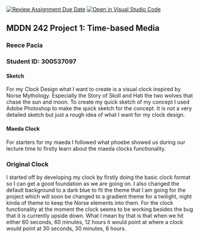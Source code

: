 [![Review Assignment Due Date](https://classroom.github.com/assets/deadline-readme-button-22041afd0340ce965d47ae6ef1cefeee28c7c493a6346c4f15d667ab976d596c.svg)](https://classroom.github.com/a/M3ipj5sV)
[![Open in Visual Studio Code](https://classroom.github.com/assets/open-in-vscode-2e0aaae1b6195c2367325f4f02e2d04e9abb55f0b24a779b69b11b9e10269abc.svg)](https://classroom.github.com/online_ide?assignment_repo_id=18378444&assignment_repo_type=AssignmentRepo)
## MDDN 242 Project 1: Time-based Media  

### Reece Pacia
### Student ID: 300537097

#### Sketch

For my Clock Design what I want to create is a visual clock inspired by Norse Mythology. Especially the Story of Skoll and Hati the two wolves that chase the sun and moon.
To create my quick sketch of my concept I used Adobe Photoshop to make the quick sketch for the concept. It is not a very detailed sketch but just a rough idea of what I want for
my clock design.

#### Maeda Clock

For starters for my maeda I followed what phoebe showed us during our lecture time to firstly learn about the maeda clocks functionality.

### Original Clock

I started off by developing my clock by firstly doing the basic clock format so I can get a good foundation as we are going on. I also changed the default background to a dark blue to fit the theme
that I am going for the project which will soon be changed to a gradient theme for a twilight, night kinda of theme to keep the Norse elements into them. For the clock functionality at the moment the clock seems to be working besides the bug that it is currently upside down. What I mean by that is that when we hit either 60 seconds, 60 minutes, 12 hours it would point at where a clock would point at
30 seconds, 30 minutes, 6 hours.